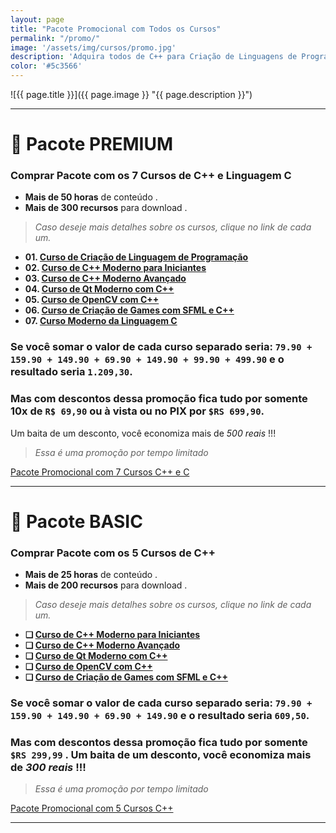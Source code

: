```yaml
---
layout: page
title: "Pacote Promocional com Todos os Cursos"
permalink: "/promo/"
image: '/assets/img/cursos/promo.jpg'
description: 'Adquira todos de C++ para Criação de Linguagens de Programação, Qt, C, OpenCV e Desenvolvimento de Games.'
color: '#5c3566'
---
```


![{{ page.title }}]({{ page.image }} "{{ page.description }}") 

---

# 👑 Pacote PREMIUM
### Comprar Pacote com os **7 Cursos de C++ e Linguagem C**
+ **Mais de 50 horas** de conteúdo .
+ **Mais de 300 recursos** para download .
> *Caso deseje mais detalhes sobre os cursos, clique no link de cada um.*

+ **01. [Curso de Criação de Linguagem de Programação](https://terminalroot.com.br/mylang)**
+ **02. [Curso de C++ Moderno para Iniciantes](https://terminalroot.com.br/cpp/#iniciante)**
+ **03. [Curso de C++ Moderno Avançado](https://terminalroot.com.br/cpp/#avancado)**
+ **04. [Curso de Qt Moderno com C++](https://terminalroot.com.br/cpp/#qt)**
+ **05. [Curso de OpenCV com C++](https://terminalroot.com.br/opencv)**
+ **06. [Curso de Criação de Games com SFML e C++](https://terminalroot.com.br/games)**
+ **07. [Curso Moderno da Linguagem C](https://terminalroot.com.br/c)**

### Se você somar o valor de cada curso separado seria: `79.90 + 159.90 + 149.90 + 69.90 + 149.90 + 99.90 + 499.90` e o resultado seria `1.209,30`.

### Mas com descontos dessa promoção fica tudo por somente 10x de `R$ 69,90` ou à vista ou no PIX por `$RS 699,90`. 
Um baita de um desconto, você economiza mais de *500 reais* !!! 
> *Essa é uma promoção por tempo limitado*

<a href="https://cutt.ly/deHLQJw9" class="btn btn-lg btn-success btn-block my-2 py-3">
  <i class="fas fa-graduation-cap"></i> Pacote Promocional com 7 Cursos C++ e C
</a>

---

# 💎 Pacote BASIC
### Comprar Pacote com os **5 Cursos de C++**
+ **Mais de 25 horas** de conteúdo .
+ **Mais de 200 recursos** para download .

> *Caso deseje mais detalhes sobre os cursos, clique no link de cada um.*

+ **❏ [Curso de C++ Moderno para Iniciantes](https://terminalroot.com.br/cpp/#iniciante)**
+ **❏ [Curso de C++ Moderno Avançado](https://terminalroot.com.br/cpp/#avancado)**
+ **❏ [Curso de Qt Moderno com C++](https://terminalroot.com.br/cpp/#qt)**
+ **❏ [Curso de OpenCV com C++](https://terminalroot.com.br/opencv)**
+ **❏ [Curso de Criação de Games com SFML e C++](https://terminalroot.com.br/games)**

### Se você somar o valor de cada curso separado seria: `79.90 + 159.90 + 149.90 + 69.90 + 149.90` e o resultado seria `609,50`.

### Mas com descontos dessa promoção fica tudo por somente `$RS 299,99` . Um baita de um desconto, você economiza mais de *300 reais* !!! 
> *Essa é uma promoção por tempo limitado*

<a href="https://cutt.ly/CLCpp" class="btn btn-lg btn-warning btn-block my-2 py-3">
  <i class="fas fa-graduation-cap"></i> Pacote Promocional com 5 Cursos C++
</a>

---



